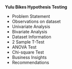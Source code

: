 **Yulu Bikes Hypothesis Testing**

* Problem Statement
* Observations on dataset
* Univariate Analysis
* Bivariate Analysis
* Dataset Information
* 2 Sample T-Test
* ANOVA Test
* Chi-square Test
* Business Insights
* Recommendations
